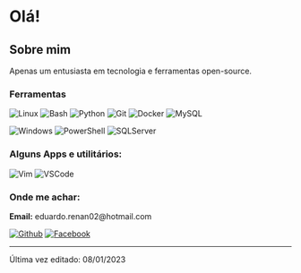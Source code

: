 <h1>Olá!</h1>

<h2><b>Sobre mim</b></h2>

<p>Apenas um entusiasta em tecnologia e ferramentas open-source.

</p>


<h3><b>Ferramentas </b></h3>

<p>
<img alt="Linux" src="https://img.shields.io/badge/Linux-FCC624?style=flat-square&logo=linux&logoColor=black" />
<img alt="Bash" src="https://img.shields.io/badge/-Bash-4EAA25?style=flat-square&logo=gnu-bash&logoColor=white" /> <img alt="Python" src="https://img.shields.io/badge/-Python-3776AB?style=flat-square&logo=python&logoColor=white" />
<img alt="Git" src="https://img.shields.io/badge/-Git-F05032?style=flat-square&logo=git&logoColor=white" />
<img alt="Docker" src="https://img.shields.io/badge/-Docker-2496ED?style=flat-square&logo=docker&logoColor=white" />
<img alt="MySQL" src="https://img.shields.io/badge/MySQL-005C84?style=flat-square&logo=mysql&logoColor=white" />
</p>
<p>
<img alt="Windows" src="https://img.shields.io/badge/Windows-0078D6?style=flat-square&logo=windows&logoColor=white" />
<img alt="PowerShell" src="https://img.shields.io/badge/Powershell-2CA5E0?style=flat-square&=powershell&logoColor=white" />
<img alt="SQLServer" src="https://img.shields.io/badge/Microsoft_SQL_Server-CC2927?style=flat-square&logo=microsoft-sql-server&logoColor=white" />
</p>

<h3><b>Alguns Apps e utilitários:  </b></h3>
<img alt="Vim" src="https://img.shields.io/badge/VIM-%2311AB00.svg?&style=flat-square&logo=vim&logoColor=white" />
<img alt="VSCode" src="https://img.shields.io/badge/Visual_Studio_Code-0078D4?style=flat-square&logo=visual%20studio%20code&logoColor=white" />

<p>

</p>
<h3><b>Onde me achar:</b></h3>
<p>
<b>Email:</b> eduardo.renan02@hotmail.com

<a href="https://github.com/renanlimasrc" target="_blank"><img alt="Github" src="https://img.shields.io/badge/GitHub-%2312100E.svg?&style=flat-square&logo=Github&logoColor=white" /></a> 
<a href="https://www.facebook.com/renan.e.lima" target="_blank"><img alt="Facebook" src="https://img.shields.io/badge/Facebook-1877F2?style=flat-square&logo=facebook&logoColor=white" /></a>
</p>



-----


Última vez editado: 08/01/2023
